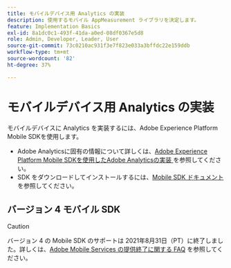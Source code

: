 ```yaml
---
title: モバイルデバイス用 Analytics の実装
description: 使用するモバイル AppMeasurement ライブラリを決定します。
feature: Implementation Basics
exl-id: 8a1dc0c1-493f-41da-a0ed-08df0367e5d8
role: Admin, Developer, Leader, User
source-git-commit: 73c0210ac931f3e7f823e033a3bffdc22e159ddb
workflow-type: tm+mt
source-wordcount: '82'
ht-degree: 37%

---
```


# モバイルデバイス用 Analytics の実装

モバイルデバイスに Analytics を実装するには、Adobe Experience Platform Mobile SDKを使用します。

* Adobe Analyticsに固有の情報について詳しくは、[Adobe Experience Platform Mobile SDKを使用したAdobe Analyticsの実装 ](aep-edge/mobile-sdk/overview.md) を参照してください。
* SDK をダウンロードしてインストールするには、[Mobile SDK ドキュメント ](https://developer.adobe.com/client-sdks/home/) を参照してください。

## バージョン 4 モバイル SDK

>[!CAUTION]
>
>バージョン 4 の Mobile SDK のサポートは 2021年8月31日（PT）に終了しました。詳しくは、[Adobe Mobile Services の提供終了に関する FAQ](https://experienceleague.adobe.com/docs/discontinued/using/mobile-services.html) を参照してください。

